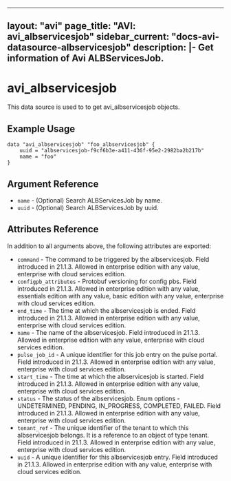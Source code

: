 <!--
    Copyright 2021 VMware, Inc.
    SPDX-License-Identifier: Mozilla Public License 2.0
-->
---
layout: "avi"
page_title: "AVI: avi_albservicesjob"
sidebar_current: "docs-avi-datasource-albservicesjob"
description: |-
  Get information of Avi ALBServicesJob.
---

# avi_albservicesjob

This data source is used to to get avi_albservicesjob objects.

## Example Usage

```hcl
data "avi_albservicesjob" "foo_albservicesjob" {
    uuid = "albservicesjob-f9cf6b3e-a411-436f-95e2-2982ba2b217b"
    name = "foo"
}
```

## Argument Reference

* `name` - (Optional) Search ALBServicesJob by name.
* `uuid` - (Optional) Search ALBServicesJob by uuid.

## Attributes Reference

In addition to all arguments above, the following attributes are exported:

* `command` - The command to be triggered by the albservicesjob. Field introduced in 21.1.3. Allowed in enterprise edition with any value, enterprise with cloud services edition.
* `configpb_attributes` - Protobuf versioning for config pbs. Field introduced in 21.1.3. Allowed in enterprise edition with any value, essentials edition with any value, basic edition with any value, enterprise with cloud services edition.
* `end_time` - The time at which the albservicesjob is ended. Field introduced in 21.1.3. Allowed in enterprise edition with any value, enterprise with cloud services edition.
* `name` - The name of the albservicesjob. Field introduced in 21.1.3. Allowed in enterprise edition with any value, enterprise with cloud services edition.
* `pulse_job_id` - A unique identifier for this job entry on the pulse portal. Field introduced in 21.1.3. Allowed in enterprise edition with any value, enterprise with cloud services edition.
* `start_time` - The time at which the albservicesjob is started. Field introduced in 21.1.3. Allowed in enterprise edition with any value, enterprise with cloud services edition.
* `status` - The status of the albservicesjob. Enum options - UNDETERMINED, PENDING, IN_PROGRESS, COMPLETED, FAILED. Field introduced in 21.1.3. Allowed in enterprise edition with any value, enterprise with cloud services edition.
* `tenant_ref` - The unique identifier of the tenant to which this albservicesjob belongs. It is a reference to an object of type tenant. Field introduced in 21.1.3. Allowed in enterprise edition with any value, enterprise with cloud services edition.
* `uuid` - A unique identifier for this albservicesjob entry. Field introduced in 21.1.3. Allowed in enterprise edition with any value, enterprise with cloud services edition.

